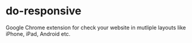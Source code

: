 do-responsive
=============

Google Chrome extension for check your website in mutliple layouts like iPhone, iPad, Android etc.
